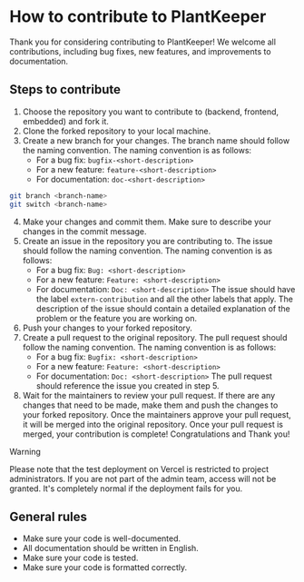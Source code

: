# How to contribute to PlantKeeper

Thank you for considering contributing to PlantKeeper! We welcome all contributions, including bug fixes, new features,
and improvements to documentation.

## Steps to contribute

1. Choose the repository you want to contribute to (backend, frontend, embedded) and fork it.
2. Clone the forked repository to your local machine.
3. Create a new branch for your changes. The branch name should follow the naming convention. The naming convention is
   as follows:
    - For a bug fix: `bugfix-<short-description>`
    - For a new feature: `feature-<short-description>`
    - For documentation: `doc-<short-description>`

```bash
git branch <branch-name>
git switch <branch-name>
```

4. Make your changes and commit them. Make sure to describe your changes in the commit message.
5. Create an issue in the repository you are contributing to. The issue should follow the naming convention. The naming
   convention is as follows:
    - For a bug fix: `Bug: <short-description>`
    - For a new feature: `Feature: <short-description>`
    - For documentation: `Doc: <short-description>`
      The issue should have the label `extern-contribution` and all the other labels that apply. The description of the
      issue should contain a detailed explanation of the problem or the feature you are working on.
6. Push your changes to your forked repository.
7. Create a pull request to the original repository. The pull request should follow the naming convention. The naming
   convention is as follows:
    - For a bug fix: `Bugfix: <short-description>`
    - For a new feature: `Feature: <short-description>`
    - For documentation: `Doc: <short-description>`
      The pull request should reference the issue you created in step 5.
8. Wait for the maintainers to review your pull request. If there are any changes that need to be made, make them
   and push the changes to your forked repository. Once the maintainers approve your pull request, it will be merged
   into the original repository.
Once your pull request is merged, your contribution is complete! Congratulations and Thank you!

>[!WARNING]
>Please note that the test deployment on Vercel is restricted to project administrators. If you are not part of the admin team, access will not be granted. It's completely normal if the deployment fails for you.

## General rules
- Make sure your code is well-documented.
- All documentation should be written in English.
- Make sure your code is tested.
- Make sure your code is formatted correctly.
